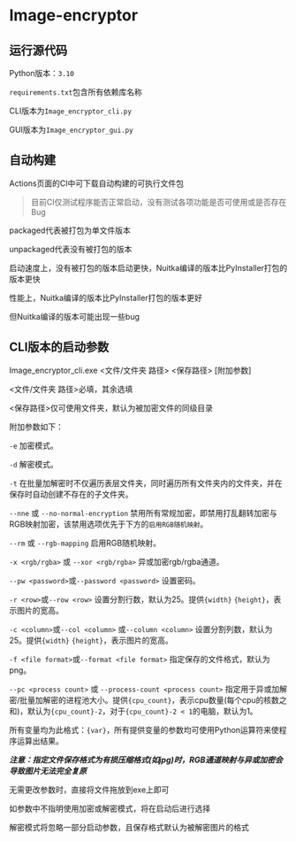 # Image-encryptor

## 运行源代码

Python版本：`3.10`

`requirements.txt`包含所有依赖库名称

CLI版本为`Image_encryptor_cli.py`

GUI版本为`Image_encryptor_gui.py`

## 自动构建

Actions页面的CI中可下载自动构建的可执行文件包

>目前CI仅测试程序能否正常启动，没有测试各项功能是否可使用或是否存在Bug

packaged代表被打包为单文件版本

unpackaged代表没有被打包的版本

启动速度上，没有被打包的版本启动更快，Nuitka编译的版本比PyInstaller打包的版本更快

性能上，Nuitka编译的版本比PyInstaller打包的版本更好

但Nuitka编译的版本可能出现一些bug

## CLI版本的启动参数

Image_encryptor_cli.exe <文件/文件夹 路径> <保存路径> [附加参数]

<文件/文件夹 路径>必填，其余选填

<保存路径>仅可使用文件夹，默认为被加密文件的同级目录

附加参数如下：

`-e` 加密模式。

`-d` 解密模式。

`-t` 在批量加解密时不仅遍历表层文件夹，同时遍历所有文件夹内的文件夹，并在保存时自动创建不存在的子文件夹。

`--nne` 或 `--no-normal-encryption` 禁用所有常规加密，即禁用打乱翻转加密与RGB映射加密，该禁用选项优先于下方的`启用RGB随机映射`。

`--rm` 或 `--rgb-mapping` 启用RGB随机映射。

`-x <rgb/rgba>` 或 `--xor <rgb/rgba>` 异或加密rgb/rgba通道。

`--pw <password>`或`--password <password>` 设置密码。

`-r <row>`或`--row <row>` 设置分割行数，默认为25。提供`{width}` `{height}`，表示图片的宽高。

`-c <column>`或`--col <column>` 或`--column <column>` 设置分割列数，默认为25。提供`{width}` `{height}`，表示图片的宽高。

`-f <file format>`或`--format <file format>` 指定保存的文件格式，默认为png。

`--pc <process count>` 或 `--process-count <process count>` 指定用于异或加解密/批量加解密的进程池大小。提供`{cpu_count}`，表示cpu数量(每个cpu的核数之和)，默认为`{cpu_count}-2`，对于`{cpu_count}-2 < 1`的电脑，默认为1。

所有变量均为此格式：`{var}`，所有提供变量的参数均可使用Python运算符来使程序运算出结果。

***注意：指定文件保存格式为有损压缩格式(如jpg)时，RGB通道映射与异或加密会导致图片无法完全复原***

无需更改参数时，直接将文件拖放到exe上即可

如参数中不指明使用加密或解密模式，将在启动后进行选择

解密模式将忽略一部分启动参数，且保存格式默认为被解密图片的格式
